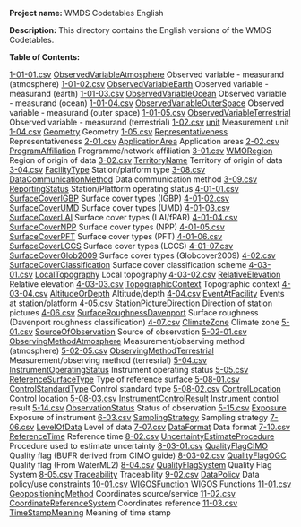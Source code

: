 **Project name:** WMDS Codetables English

**Description:** This directory contains the English versions of the WMDS Codetables. 

**Table of Contents:**

[1-01-01.csv](./tables_en/1-01-01.csv) [ObservedVariableAtmosphere](http://codes.wmo.int/wmdr/ObservedVariableAtmosphere) Observed variable - measurand (atmosphere)
[1-01-02.csv](./tables_en/1-01-02.csv) [ObservedVariableEarth](http://codes.wmo.int/wmdr/ObservedVariableEarth) Observed variable - measurand (earth)
[1-01-03.csv](./tables_en/1-01-03.csv) [ObservedVariableOcean](http://codes.wmo.int/wmdr/ObservedVariableOcean) Observed variable - measurand (ocean)
[1-01-04.csv](./tables_en/1-01-04.csv) [ObservedVariableOuterSpace](http://codes.wmo.int/wmdr/ObservedVariableOuterSpace) Observed variable - measurand (outer space)
[1-01-05.csv](./tables_en/1-01-05.csv) [ObservedVariableTerrestrial](http://codes.wmo.int/wmdr/ObservedVariableTerrestrial) Observed variable - measurand (terrestrial)
[1-02.csv](./tables_en/1-02.csv) [unit](http://codes.wmo.int/common/unit) Measurement unit
[1-04.csv](./tables_en/1-04.csv) [Geometry](http://codes.wmo.int/wmdr/Geometry) Geometry
[1-05.csv](./tables_en/1-05.csv) [Representativeness](http://codes.wmo.int/wmdr/Representativeness) Representativeness
[2-01.csv](./tables_en/2-01.csv) [ApplicationArea](http://codes.wmo.int/wmdr/ApplicationArea) Application areas
[2-02.csv](./tables_en/2-02.csv) [ProgramAffiliation](http://codes.wmo.int/wmdr/ProgramAffiliation) Programme/network affiliation
[3-01.csv](./tables_en/3-01.csv) [WMORegion](http://codes.wmo.int/wmdr/WMORegion) Region of origin of data
[3-02.csv](./tables_en/3-02.csv) [TerritoryName](http://codes.wmo.int/wmdr/TerritoryName) Territory of origin of data
[3-04.csv](./tables_en/3-04.csv) [FacilityType](http://codes.wmo.int/wmdr/FacilityType) Station/platform type
[3-08.csv](./tables_en/3-08.csv) [DataCommunicationMethod](http://codes.wmo.int/wmdr/DataCommunicationMethod) Data communication method
[3-09.csv](./tables_en/3-09.csv) [ReportingStatus](http://codes.wmo.int/wmdr/ReportingStatus) Station/Platform operating status
[4-01-01.csv](./tables_en/4-01-01.csv) [SurfaceCoverIGBP](http://codes.wmo.int/wmdr/SurfaceCoverIGBP) Surface cover types (IGBP)
[4-01-02.csv](./tables_en/4-01-02.csv) [SurfaceCoverUMD](http://codes.wmo.int/wmdr/SurfaceCoverUMD) Surface cover types (UMD)
[4-01-03.csv](./tables_en/4-01-03.csv) [SurfaceCoverLAI](http://codes.wmo.int/wmdr/SurfaceCoverLAI) Surface cover types (LAI/fPAR)
[4-01-04.csv](./tables_en/4-01-04.csv) [SurfaceCoverNPP](http://codes.wmo.int/wmdr/SurfaceCoverNPP) Surface cover types (NPP)
[4-01-05.csv](./tables_en/4-01-05.csv) [SurfaceCoverPFT](http://codes.wmo.int/wmdr/SurfaceCoverPFT) Surface cover types (PFT)
[4-01-06.csv](./tables_en/4-01-06.csv) [SurfaceCoverLCCS](http://codes.wmo.int/wmdr/SurfaceCoverLCCS) Surface cover types (LCCS)
[4-01-07.csv](./tables_en/4-01-07.csv) [SurfaceCoverGlob2009](http://codes.wmo.int/wmdr/SurfaceCoverGlob2009) Surface cover types (Globcover2009)
[4-02.csv](./tables_en/4-02.csv) [SurfaceCoverClassification](http://codes.wmo.int/wmdr/SurfaceCoverClassification) Surface cover classification scheme
[4-03-01.csv](./tables_en/4-03-01.csv) [LocalTopography](http://codes.wmo.int/wmdr/LocalTopography) Local topography
[4-03-02.csv](./tables_en/4-03-02.csv) [RelativeElevation](http://codes.wmo.int/wmdr/RelativeElevation) Relative elevation
[4-03-03.csv](./tables_en/4-03-03.csv) [TopographicContext](http://codes.wmo.int/wmdr/TopographicContext) Topographic context
[4-03-04.csv](./tables_en/4-03-04.csv) [AltitudeOrDepth](http://codes.wmo.int/wmdr/AltitudeOrDepth) Altitude/depth
[4-04.csv](./tables_en/4-04.csv) [EventAtFacility](http://codes.wmo.int/wmdr/EventAtFacility) Events at station/platform
[4-05.csv](./tables_en/4-05.csv) [StationPictureDirection](http://codes.wmo.int/wmdr/StationPictureDirection) Direction of station pictures
[4-06.csv](./tables_en/4-06.csv) [SurfaceRoughnessDavenport](http://codes.wmo.int/wmdr/SurfaceRoughnessDavenport) Surface roughness (Davenport roughness classification)
[4-07.csv](./tables_en/4-07.csv) [ClimateZone](http://codes.wmo.int/wmdr/ClimateZone) Climate zone
[5-01.csv](./tables_en/5-01.csv) [SourceOfObservation](http://codes.wmo.int/wmdr/SourceOfObservation) Source of observation
[5-02-01.csv](./tables_en/5-02-01.csv) [ObservingMethodAtmosphere](http://codes.wmo.int/wmdr/ObservingMethodAtmosphere) Measurement/observing method (atmosphere)
[5-02-05.csv](./tables_en/5-02-05.csv) [ObservingMethodTerrestrial](http://codes.wmo.int/wmdr/ObservingMethodTerrestrial) Measurement/observing method (terresrial)
[5-04.csv](./tables_en/5-04.csv) [InstrumentOperatingStatus](http://codes.wmo.int/wmdr/InstrumentOperatingStatus) Instrument operating status
[5-05.csv](./tables_en/5-05.csv) [ReferenceSurfaceType](http://codes.wmo.int/wmdr/ReferenceSurfaceType) Type of reference surface
[5-08-01.csv](./tables_en/5-08-01.csv) [ControlStandardType](http://codes.wmo.int/wmdr/ControlStandardType) Control standard type
[5-08-02.csv](./tables_en/5-08-02.csv) [ControlLocation](http://codes.wmo.int/wmdr/ControlLocation) Control location
[5-08-03.csv](./tables_en/5-08-03.csv) [InstrumentControlResult](http://codes.wmo.int/wmdr/InstrumentControlResult) Instrument control result
[5-14.csv](./tables_en/5-14.csv) [ObservationStatus](http://codes.wmo.int/wmdr/ObservationStatus) Status of observation
[5-15.csv](./tables_en/5-15.csv) [Exposure](http://codes.wmo.int/wmdr/Exposure) Exposure of instrument
[6-03.csv](./tables_en/6-03.csv) [SamplingStrategy](http://codes.wmo.int/wmdr/SamplingStrategy) Sampling strategy
[7-06.csv](./tables_en/7-06.csv) [LevelOfData](http://codes.wmo.int/wmdr/LevelOfData) Level of data
[7-07.csv](./tables_en/7-07.csv) [DataFormat](http://codes.wmo.int/wmdr/DataFormat) Data format
[7-10.csv](./tables_en/7-10.csv) [ReferenceTime](http://codes.wmo.int/wmdr/ReferenceTime) Reference time
[8-02.csv](./tables_en/8-02.csv) [UncertaintyEstimateProcedure](http://codes.wmo.int/wmdr/UncertaintyEstimateProcedure) Procedure used to estimate uncertainty
[8-03-01.csv](./tables_en/8-03-01.csv) [QualityFlagCIMO](http://codes.wmo.int/wmdr/QualityFlagCIMO) Quality flag (BUFR derived from CIMO guide)
[8-03-02.csv](./tables_en/8-03-02.csv) [QualityFlagOGC](http://codes.wmo.int/wmdr/QualityFlagOGC) Quality flag (From WaterML2)
[8-04.csv](./tables_en/8-04.csv) [QualityFlagSystem](http://codes.wmo.int/wmdr/QualityFlagSystem) Quality Flag System
[8-05.csv](./tables_en/8-05.csv) [Traceability](http://codes.wmo.int/wmdr/Traceability) Traceability
[9-02.csv](./tables_en/9-02.csv) [DataPolicy](http://codes.wmo.int/wmdr/DataPolicy) Data policy/use constraints
[10-01.csv](./tables_en/10-01.csv) [WIGOSFunction](http://codes.wmo.int/wmdr/WIGOSFunction) WIGOS Functions
[11-01.csv](./tables_en/11-01.csv) [GeopositioningMethod](http://codes.wmo.int/wmdr/GeopositioningMethod) Coordinates source/service
[11-02.csv](./tables_en/11-02.csv) [CoordinateReferenceSystem](http://codes.wmo.int/wmdr/CoordinateReferenceSystem) Coordinates reference
[11-03.csv](./tables_en/11-03.csv) [TimeStampMeaning](http://codes.wmo.int/wmdr/TimeStampMeaning) Meaning of time stamp


